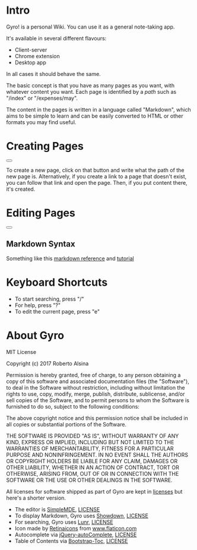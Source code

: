 # Intro

Gyro! is a personal Wiki. You can use it as a general note-taking app.

It's available in several different flavours:

* Client-server
* Chrome extension
* Desktop app

In all cases it should behave the same.

The basic concept is that you have as many pages as you want, with whatever content you want. Each page is identified by a *path* such as "/index" or "/expenses/may".

The content in the pages is written in a language called "Markdown", which aims to be simple to learn and can be easily converted to HTML or other formats you may find useful.

# Creating Pages

<button type="button" class="btn btn-info" aria-label="New Page"><span class="glyphicon glyphicon-plus-sign" aria-hidden="true"></span></button>

To create a new page, click on that button and write what the path of the new page is. Alternatively, if you create a link to a page that doesn't exist, you can follow that link and open the page. Then, if you put content there, it's created.

# Editing Pages

<button type="button" class="btn btn-info" aria-label="Edit Page"><span class="glyphicon glyphicon-edit" aria-hidden="true"></span></button>


## Markdown Syntax

Something like this [markdown reference](http://commonmark.org/help/) and [tutorial](http://commonmark.org/help/tutorial/)

# Keyboard Shortcuts

* To start searching, press "/"
* For help, press "?"
* To edit the current page, press "e"


# About Gyro

MIT License

Copyright (c) 2017 Roberto Alsina

Permission is hereby granted, free of charge, to any person obtaining a copy
of this software and associated documentation files (the "Software"), to deal
in the Software without restriction, including without limitation the rights
to use, copy, modify, merge, publish, distribute, sublicense, and/or sell
copies of the Software, and to permit persons to whom the Software is
furnished to do so, subject to the following conditions:

The above copyright notice and this permission notice shall be included in all
copies or substantial portions of the Software.

THE SOFTWARE IS PROVIDED "AS IS", WITHOUT WARRANTY OF ANY KIND, EXPRESS OR
IMPLIED, INCLUDING BUT NOT LIMITED TO THE WARRANTIES OF MERCHANTABILITY,
FITNESS FOR A PARTICULAR PURPOSE AND NONINFRINGEMENT. IN NO EVENT SHALL THE
AUTHORS OR COPYRIGHT HOLDERS BE LIABLE FOR ANY CLAIM, DAMAGES OR OTHER
LIABILITY, WHETHER IN AN ACTION OF CONTRACT, TORT OR OTHERWISE, ARISING FROM,
OUT OF OR IN CONNECTION WITH THE SOFTWARE OR THE USE OR OTHER DEALINGS IN THE
SOFTWARE.

All licenses for software shipped as part of Gyro are kept in [licenses](https://github.com/ralsina/gyro/tree/master/licenses) but here's a shorter version.

* The editor is [SimpleMDE](https://github.com/sparksuite/simplemde-markdown-editor), [LICENSE](https://github.com/sparksuite/simplemde-markdown-editor/blob/master/LICENSE)
* To display Markdown, Gyro uses [Showdown](https://github.com/showdownjs/showdown), [LICENSE](https://github.com/showdownjs/showdown/blob/master/license.txt)
* For searching, Gyro uses [Lunr](https://lunrjs.com), [LICENSE](https://github.com/olivernn/lunr.js/blob/master/LICENSE)
* Icon made by [Retinaicons](http://www.flaticon.com/authors/retinaicons) from www.flaticon.com
* Autocomplete via [jQuery-autoComplete](https://github.com/Pixabay/jQuery-autoComplete), [LICENSE](http://www.opensource.org/licenses/mit-license.php)
* Table of Contents via [Bootstrap-Toc](https://github.com/afeld/bootstrap-toc), [LICENSE](https://github.com/afeld/bootstrap-toc/blob/gh-pages/LICENSE.md)
